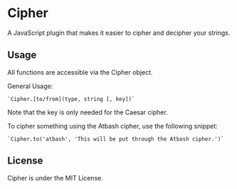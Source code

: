 # Cipher
A JavaScript plugin that makes it easier to cipher and decipher your strings.

## Usage
All functions are accessible via the Cipher object.

General Usage:

	`Cipher.[to/from](type, string [, key])`

Note that the key is only needed for the Caesar cipher.

To cipher something using the Atbash cipher, use the following snippet:

	`Cipher.to('atbash', 'This will be put through the Atbash cipher.')`

## License
Cipher is under the MIT License.
